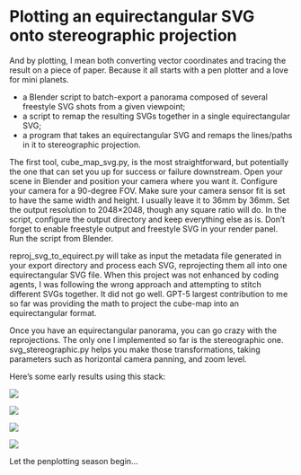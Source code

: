 # Plotting an equirectangular SVG onto stereographic projection

And by plotting, I mean both converting vector coordinates and tracing the result on a piece of paper. Because it all starts with a pen plotter and a love for mini planets.

*   a Blender script to batch-export a panorama composed of several freestyle SVG shots from a given viewpoint;
*   a script to remap the resulting SVGs together in a single equirectangular SVG;
*   a program that takes an equirectangular SVG and remaps the lines/paths in it to stereographic projection.

The first tool, cube\_map\_svg.py, is the most straightforward, but potentially the one that can set you up for success or failure downstream. Open your scene in Blender and position your camera where you want it. Configure your camera for a 90-degree FOV. Make sure your camera sensor fit is set to have the same width and height. I usually leave it to 36mm by 36mm. Set the output resolution to 2048×2048, though any square ratio will do. In the script, configure the output directory and keep everything else as is. Don’t forget to enable freestyle output and freestyle SVG in your render panel. Run the script from Blender.

reproj\_svg\_to\_equirect.py will take as input the metadata file generated in your export directory and process each SVG, reprojecting them all into one equirectangular SVG file. When this project was not enhanced by coding agents, I was following the wrong approach and attempting to stitch different SVGs together. It did not go well. GPT-5 largest contribution to me so far was providing the math to project the cube-map into an equirectangular format.

Once you have an equirectangular panorama, you can go crazy with the reprojections. The only one I implemented so far is the stereographic one. svg\_stereographic.py helps you make those transformations, taking parameters such as horizontal camera panning, and zoom level.

Here’s some early results using this stack:

![](https://jamez.it/blog/wp-content/uploads/2025/08/new_paris_simple_stereo3.svg)

![](https://jamez.it/blog/wp-content/uploads/2025/08/nyc3_mp_resize2.svg)

![](https://jamez.it/blog/wp-content/uploads/2025/08/body_simple2.svg)

![](https://jamez.it/blog/wp-content/uploads/2025/08/new_rome_stereo2.svg)

Let the penplotting season begin…
